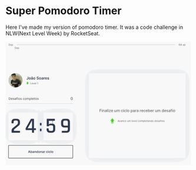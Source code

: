 # Super Pomodoro Timer

Here I've made my version of pomodoro timer. It was a code challenge in NLW(Next Level Week) by RocketSeat.

![image info](./demo.gif)